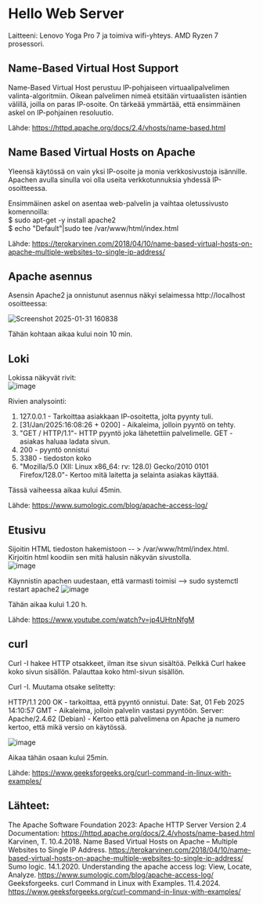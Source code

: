 # Hello Web Server

Laitteeni:
Lenovo Yoga Pro 7 ja toimiva wifi-yhteys. 
AMD Ryzen 7 prosessori. 

## Name-Based Virtual Host Support

Name-Based Virtual Host perustuu IP-pohjaiseen virtuaalipalvelimen valinta-algoritmiin. Oikean palvelimen nimeä etsitään virtuaalisten isäntien välillä, joilla on paras IP-osoite. On tärkeää ymmärtää, että ensimmäinen askel on IP-pohjainen resoluutio. 

Lähde: https://httpd.apache.org/docs/2.4/vhosts/name-based.html  

## Name Based Virtual Hosts on Apache

Yleensä käytössä on vain yksi IP-osoite ja monia verkkosivustoja isännille. Apachen avulla sinulla voi olla useita verkkotunnuksia yhdessä IP-osoitteessa.

Ensimmäinen askel on asentaa web-palvelin ja vaihtaa oletussivusto komennoilla:  
$ sudo apt-get -y install apache2  
$ echo "Default"|sudo tee /var/www/html/index.html

Lähde: https://terokarvinen.com/2018/04/10/name-based-virtual-hosts-on-apache-multiple-websites-to-single-ip-address/

## Apache asennus 

Asensin Apache2 ja onnistunut asennus näkyi selaimessa http://localhost osoitteessa: 

![Screenshot 2025-01-31 160838](https://github.com/user-attachments/assets/caa3a17d-986c-4f4a-991c-59d18543d7df)  

Tähän kohtaan aikaa kului noin 10 min. 

## Loki

Lokissa näkyvät rivit:   
![image](https://github.com/user-attachments/assets/ec01af9e-046b-4bf5-9e01-71f364eebf0f)

Rivien analysointi:   
1. 127.0.0.1 - Tarkoittaa asiakkaan IP-osoitetta, jolta pyynty tuli. 
2. [31/Jan/2025:16:08:26 + 0200] - Aikaleima, jolloin pyyntö on tehty. 
3. "GET / HTTP/1.1"- HTTP pyyntö joka lähetettiin palvelimelle. GET - asiakas haluaa ladata sivun.
4. 200 - pyyntö onnistui
5. 3380 - tiedoston koko
6. "Mozilla/5.0 (XII: Linux x86_64: rv: 128.0) Gecko/2010 0101 Firefox/128.0"- Kertoo mitä laitetta ja selainta asiakas käyttää.

Tässä vaiheessa aikaa kului 45min. 

Lähde: https://www.sumologic.com/blog/apache-access-log/ 

## Etusivu

Sijoitin HTML tiedoston hakemistoon -- > /var/www/html/index.html. Kirjoitin html koodiin sen mitä halusin näkyvän sivustolla.   
![image](https://github.com/user-attachments/assets/2c093072-49c6-4a2d-b2c7-41e1d7f1135c)

Käynnistin apachen uudestaan, että varmasti toimisi --> sudo systemctl restart apache2 
![image](https://github.com/user-attachments/assets/060c1387-5003-4d75-a889-12b79fafbf3c)

Tähän aikaa kului 1.20 h. 

Lähde: https://www.youtube.com/watch?v=jp4UHtnNfgM  

## curl

Curl -I hakee HTTP otsakkeet, ilman itse sivun sisältöä. Pelkkä Curl hakee koko sivun sisällön. Palauttaa koko html-sivun sisällön. 

Curl -I. Muutama otsake selitetty: 

HTTP/1.1 200 OK - tarkoittaa, että pyyntö onnistui. 
Date: Sat, 01 Feb 2025 14:10:57 GMT - Aikaleima, jolloin palvelin vastasi pyyntöön. 
Server: Apache/2.4.62 (Debian) - Kertoo että palvelimena on Apache ja numero kertoo, että mikä versio on käytössä. 

![image](https://github.com/user-attachments/assets/c453f99b-6244-428e-83c0-84668700b583)

Aikaa tähän osaan kului 25min. 

Lähde: https://www.geeksforgeeks.org/curl-command-in-linux-with-examples/

## Lähteet: 
The Apache Software Foundation 2023: Apache HTTP Server Version 2.4 Documentation: https://httpd.apache.org/docs/2.4/vhosts/name-based.html    
Karvinen, T. 10.4.2018. Name Based Virtual Hosts on Apache – Multiple Websites to Single IP Address. https://terokarvinen.com/2018/04/10/name-based-virtual-hosts-on-apache-multiple-websites-to-single-ip-address/   
Sumo logic. 14.1.2020. Understanding the apache access log: View, Locate, Analyze. https://www.sumologic.com/blog/apache-access-log/  
Geeksforgeeks. curl Command in Linux with Examples. 11.4.2024. https://www.geeksforgeeks.org/curl-command-in-linux-with-examples/  
